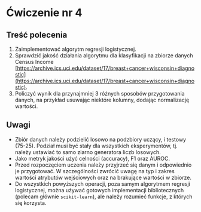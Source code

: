 # Ćwiczenie nr 4

## Treść polecenia

1. Zaimplementować algorytm regresji logistycznej.
2. Sprawdzić jakość działania algorytmu dla klasyfikacji na zbiorze danych Census Income
[https://archive.ics.uci.edu/dataset/17/breast+cancer+wisconsin+diagnostic](https://archive.ics.uci.edu/dataset/17/breast+cancer+wisconsin+diagnostic).
3. Policzyć wynik dla przynajmniej 3 różnych sposobów przygotowania danych, na przykład usuwając niektóre kolumny, dodając normalizację wartości.

## Uwagi

- Zbiór danych należy podzielić losowo na podzbiory uczący, i testowy (75-25). Podział musi być stały dla wszystkich eksperymentów,
 tj. należy ustawiać to samo ziarno generatora liczb losowych.
- Jako metryk jakości użyć celności (accuracy), F1 oraz AUROC.
- Przed rozpoczęciem uczenia należy przyjrzeć się danym i odpowiednio je przygotować.
W szczególności zwrócić uwagę na typ i zakres wartości atrybutów wejściowych oraz na brakujące wartości w zbiorze.
- Do wszystkich powyższych operacji, poza samym algorytmem regresji logistycznej, można używać gotowych implementacji
bibliotecznych (polecam głównie `scikit-learn`), ale należy rozumieć funkcje, z których się korzysta.
